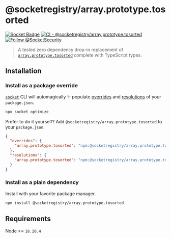 # @socketregistry/array.prototype.tosorted

[![Socket Badge](https://socket.dev/api/badge/npm/package/@socketregistry/array.prototype.tosorted)](https://socket.dev/npm/package/@socketregistry/array.prototype.tosorted)
[![CI - @socketregistry/array.prototype.tosorted](https://github.com/SocketDev/socket-registry/actions/workflows/test.yml/badge.svg)](https://github.com/SocketDev/socket-registry/actions/workflows/test.yml)
[![Follow @SocketSecurity](https://img.shields.io/twitter/follow/SocketSecurity?style=social)](https://twitter.com/SocketSecurity)

> A tested zero dependency drop-in replacement of
> [`array.prototype.tosorted`](https://socket.dev/npm/package/array.prototype.tosorted)
> complete with TypeScript types.

## Installation

### Install as a package override

[`socket`](https://socket.dev/npm/package/socket) CLI will automagically ✨
populate
[overrides](https://docs.npmjs.com/cli/v9/configuring-npm/package-json#overrides)
and [resolutions](https://yarnpkg.com/configuration/manifest#resolutions) of
your `package.json`.

```sh
npx socket optimize
```

Prefer to do it yourself? Add `@socketregistry/array.prototype.tosorted` to your
`package.json`.

```json
{
  "overrides": {
    "array.prototype.tosorted": "npm:@socketregistry/array.prototype.tosorted@^1"
  },
  "resolutions": {
    "array.prototype.tosorted": "npm:@socketregistry/array.prototype.tosorted@^1"
  }
}
```

### Install as a plain dependency

Install with your favorite package manager.

```sh
npm install @socketregistry/array.prototype.tosorted
```

## Requirements

Node >= `18.20.4`
